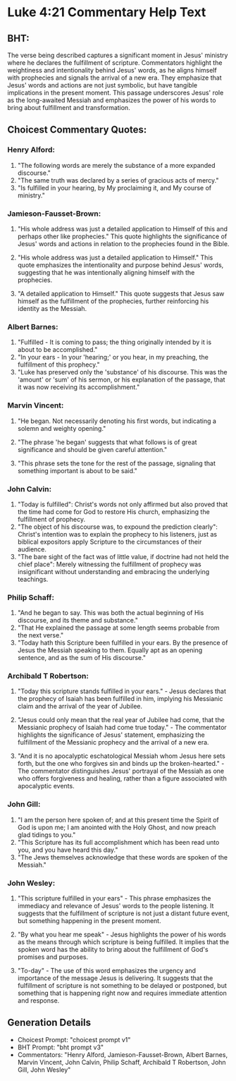 # Luke 4:21 Commentary Help Text

## BHT:
The verse being described captures a significant moment in Jesus' ministry where he declares the fulfillment of scripture. Commentators highlight the weightiness and intentionality behind Jesus' words, as he aligns himself with prophecies and signals the arrival of a new era. They emphasize that Jesus' words and actions are not just symbolic, but have tangible implications in the present moment. This passage underscores Jesus' role as the long-awaited Messiah and emphasizes the power of his words to bring about fulfillment and transformation.

## Choicest Commentary Quotes:
### Henry Alford:
1. "The following words are merely the substance of a more expanded discourse."
2. "The same truth was declared by a series of gracious acts of mercy."
3. "Is fulfilled in your hearing, by My proclaiming it, and My course of ministry."

### Jamieson-Fausset-Brown:
1. "His whole address was just a detailed application to Himself of this and perhaps other like prophecies." This quote highlights the significance of Jesus' words and actions in relation to the prophecies found in the Bible.

2. "His whole address was just a detailed application to Himself." This quote emphasizes the intentionality and purpose behind Jesus' words, suggesting that he was intentionally aligning himself with the prophecies.

3. "A detailed application to Himself." This quote suggests that Jesus saw himself as the fulfillment of the prophecies, further reinforcing his identity as the Messiah.

### Albert Barnes:
1. "Fulfilled - It is coming to pass; the thing originally intended by it is about to be accomplished."
2. "In your ears - In your 'hearing;' or you hear, in my preaching, the fulfillment of this prophecy."
3. "Luke has preserved only the 'substance' of his discourse. This was the 'amount' or 'sum' of his sermon, or his explanation of the passage, that it was now receiving its accomplishment."

### Marvin Vincent:
1. "He began. Not necessarily denoting his first words, but indicating a solemn and weighty opening."

2. "The phrase 'he began' suggests that what follows is of great significance and should be given careful attention."

3. "This phrase sets the tone for the rest of the passage, signaling that something important is about to be said."

### John Calvin:
1. "Today is fulfilled": Christ's words not only affirmed but also proved that the time had come for God to restore His church, emphasizing the fulfillment of prophecy.
2. "The object of his discourse was, to expound the prediction clearly": Christ's intention was to explain the prophecy to his listeners, just as biblical expositors apply Scripture to the circumstances of their audience.
3. "The bare sight of the fact was of little value, if doctrine had not held the chief place": Merely witnessing the fulfillment of prophecy was insignificant without understanding and embracing the underlying teachings.

### Philip Schaff:
1. "And he began to say. This was both the actual beginning of His discourse, and its theme and substance."
2. "That He explained the passage at some length seems probable from the next verse."
3. "Today hath this Scripture been fulfilled in your ears. By the presence of Jesus the Messiah speaking to them. Equally apt as an opening sentence, and as the sum of His discourse."

### Archibald T Robertson:
1. "Today this scripture stands fulfilled in your ears." - Jesus declares that the prophecy of Isaiah has been fulfilled in him, implying his Messianic claim and the arrival of the year of Jubilee. 

2. "Jesus could only mean that the real year of Jubilee had come, that the Messianic prophecy of Isaiah had come true today." - The commentator highlights the significance of Jesus' statement, emphasizing the fulfillment of the Messianic prophecy and the arrival of a new era. 

3. "And it is no apocalyptic eschatological Messiah whom Jesus here sets forth, but the one who forgives sin and binds up the broken-hearted." - The commentator distinguishes Jesus' portrayal of the Messiah as one who offers forgiveness and healing, rather than a figure associated with apocalyptic events.

### John Gill:
1. "I am the person here spoken of; and at this present time the Spirit of God is upon me; I am anointed with the Holy Ghost, and now preach glad tidings to you." 
2. "This Scripture has its full accomplishment which has been read unto you, and you have heard this day."
3. "The Jews themselves acknowledge that these words are spoken of the Messiah."

### John Wesley:
1. "This scripture fulfilled in your ears" - This phrase emphasizes the immediacy and relevance of Jesus' words to the people listening. It suggests that the fulfillment of scripture is not just a distant future event, but something happening in the present moment.

2. "By what you hear me speak" - Jesus highlights the power of his words as the means through which scripture is being fulfilled. It implies that the spoken word has the ability to bring about the fulfillment of God's promises and purposes.

3. "To-day" - The use of this word emphasizes the urgency and importance of the message Jesus is delivering. It suggests that the fulfillment of scripture is not something to be delayed or postponed, but something that is happening right now and requires immediate attention and response.


## Generation Details
- Choicest Prompt: "choicest prompt v1"
- BHT Prompt: "bht prompt v3"
- Commentators: "Henry Alford, Jamieson-Fausset-Brown, Albert Barnes, Marvin Vincent, John Calvin, Philip Schaff, Archibald T Robertson, John Gill, John Wesley"
